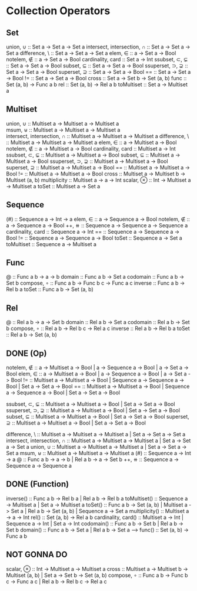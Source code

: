 # Collection Operators

## Set
union, ∪                   :: Set a -> Set a -> Set a
intersect, intersection, ∩ :: Set a -> Set a -> Set a
difference, \\             :: Set a -> Set a -> Set a
elem, ∈                   :: a     -> Set a -> Bool
notelem, ∉                :: a     -> Set a -> Bool
cardinality, card          :: Set a -> Int
ssubset, ⊂, ⊊             :: Set a -> Set a -> Bool
subset, ⊆                 :: Set a -> Set a -> Bool
ssuperset, ⊃, ⊋           :: Set a -> Set a -> Bool
superset, ⊇               :: Set a -> Set a -> Bool
==                         :: Set a -> Set a -> Bool
!=                         :: Set a -> Set a -> Bool
cross                      :: Set a -> Set b -> Set (a, b)
func                       :: Set (a, b) -> Func a b <!-- fails if an element of the codomain appears twice -->
rel                        :: Set (a, b) -> Rel a b
toMultiset                 :: Set a -> Multiset a

## Multiset
union, ∪                   :: Multiset a -> Multiset a -> Multiset a  
msum, ⊎                    :: Multiset a -> Multiset a -> Multiset a  
intersect, intersection, ∩ :: Multiset a -> Multiset a -> Multiset a
difference, \\             :: Multiset a -> Multiset a -> Multiset a
elem, ∈                    :: a     -> Multiset a -> Bool
notelem, ∉                 :: a     -> Multiset a -> Bool
cardinality, card          :: Multiset a -> Int
ssubset, ⊂, ⊊              :: Multiset a -> Multiset a -> Bool
subset, ⊆                  :: Multiset a -> Multiset a -> Bool
ssuperset, ⊃, ⊋            :: Multiset a -> Multiset a -> Bool
superset, ⊇                :: Multiset a -> Multiset a -> Bool
==                         :: Multiset a -> Multiset a -> Bool
!=                         :: Multiset a -> Multiset a -> Bool
cross                      :: Multiset a -> Multiset b -> Multiset (a, b)
multiplicity               :: Multiset a -> a -> Int
scalar, ⊗                  :: Int -> Multiset a -> Multiset a
toSet                      :: Multiset a -> Set a

## Sequence
(#)                       :: Sequence a -> Int -> a <!-- fails if i is out of range -->
elem, ∈                   :: a     -> Sequence a -> Bool
notelem, ∉                :: a     -> Sequence a -> Bool
++, ⧺                      :: Sequence a -> Sequence a -> Sequence a
cardinality, card          :: Sequence a -> Int
==                         :: Sequence a -> Sequence a -> Bool
!=                         :: Sequence a -> Sequence a -> Bool
toSet                      :: Sequence a -> Set a
toMultiset                 :: Sequence a -> Multiset a

## Func
@                          :: Func a b -> a -> b <!-- fails if x is not in domain -->
domain                     :: Func a b -> Set a
codomain                   :: Func a b -> Set b
compose, ∘                 :: Func a b -> Func b c -> Func a c
inverse                    :: Func a b -> Rel b a
toSet                      :: Func a b -> Set (a, b)

## Rel
@                          :: Rel a b -> a -> Set b
domain                     :: Rel a b -> Set a
codomain                   :: Rel a b -> Set b
compose, ∘                 :: Rel a b -> Rel b c -> Rel a c
inverse                    :: Rel a b -> Rel b a
toSet                      :: Rel a b -> Set (a, b)

## DONE (Op)
notelem, ∉                :: a     -> Multiset a -> Bool
                            | a     -> Sequence a -> Bool
                            | a     -> Set a -> Bool
elem, ∈                   :: a     -> Multiset a -> Bool
                            | a     -> Sequence a -> Bool
                            | a     -> Set a -> Bool
!=                         :: Multiset a -> Multiset a -> Bool
                            | Sequence a -> Sequence a -> Bool
                            | Set a -> Set a -> Bool
==                         :: Multiset a -> Multiset a -> Bool
                            | Sequence a -> Sequence a -> Bool
                            | Set a -> Set a -> Bool

ssubset, ⊂, ⊊             :: Multiset a -> Multiset a -> Bool
                            | Set a -> Set a -> Bool
ssuperset, ⊃, ⊋           :: Multiset a -> Multiset a -> Bool
                            | Set a -> Set a -> Bool
subset, ⊆                 :: Multiset a -> Multiset a -> Bool
                            | Set a -> Set a -> Bool
superset, ⊇               :: Multiset a -> Multiset a -> Bool
                            | Set a -> Set a -> Bool

difference, \\             :: Multiset a -> Multiset a -> Multiset a
                            | Set a -> Set a -> Set a
intersect, intersection, ∩ :: Multiset a -> Multiset a -> Multiset a
                            | Set a -> Set a -> Set a
union, ∪                   :: Multiset a -> Multiset a -> Multiset a
                            | Set a -> Set a -> Set a
msum, ⊎                    :: Multiset a -> Multiset a -> Multiset a
(#)                        :: Sequence a -> Int -> a <!-- fails if x is not in domain -->
@                          :: Func a b -> a -> b <!-- fails if x is not in domain -->
                            | Rel a b -> a -> Set b
++, ⧺                      :: Sequence a -> Sequence a -> Sequence a

## DONE (Function)
inverse()                  :: Func a b -> Rel b a
                            | Rel a b -> Rel b a
toMultiset()               :: Sequence a -> Multiset a
                            | Set a -> Multiset a
toSet()                    :: Func a b -> Set (a, b)
                            | Multiset a -> Set a
                            | Rel a b -> Set (a, b)
                            | Sequence a -> Set a
multiplicity()             :: Multiset a -> a -> Int
rel()                      :: Set (a, b) -> Rel a b
cardinality, card()        :: Multiset a -> Int
                            | Sequence a -> Int
                            | Set a -> Int
codomain()                 :: Func a b -> Set b
                            | Rel a b -> Set b
domain()                   :: Func a b -> Set a
                            | Rel a b -> Set a -->
func()                     :: Set (a, b) -> Func a b <!-- fails if an element of the codomain appears twice -->


## NOT GONNA DO
scalar, ⊗                 :: Int -> Multiset a -> Multiset a
cross                      :: Multiset a -> Multiset b -> Multiset (a, b)
                            | Set a -> Set b -> Set (a, b)
compose, ∘                 :: Func a b -> Func b c -> Func a c
                            | Rel a b -> Rel b c -> Rel a c
